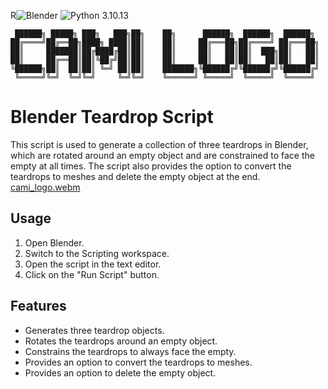 R![Blender](https://img.shields.io/badge/Blender-orange)
![Python 3.10.13](https://img.shields.io/badge/Python-3.10.13-blue)
```
 ██████╗ █████╗ ███╗   ███╗██╗    ██╗      ██████╗  ██████╗  ██████╗ 
██╔════╝██╔══██╗████╗ ████║██║    ██║     ██╔═══██╗██╔════╝ ██╔═══██╗
██║     ███████║██╔████╔██║██║    ██║     ██║   ██║██║  ███╗██║   ██║
██║     ██╔══██║██║╚██╔╝██║██║    ██║     ██║   ██║██║   ██║██║   ██║
╚██████╗██║  ██║██║ ╚═╝ ██║██║    ███████╗╚██████╔╝╚██████╔╝╚██████╔╝
 ╚═════╝╚═╝  ╚═╝╚═╝     ╚═╝╚═╝    ╚══════╝ ╚═════╝  ╚═════╝  ╚═════╝ 
```
# Blender Teardrop Script

This script is used to generate a collection of three teardrops in Blender, which are rotated around an empty object and are constrained to face the empty at all times. The script also provides the option to convert the teardrops to meshes and delete the empty object at the end.
[cami_logo.webm](https://github.com/SECRET-GUEST/animation/assets/92639080/5ab92f99-83b4-4c8a-97e8-2261c044d868)

## Usage

1. Open Blender.
2. Switch to the Scripting workspace.
3. Open the script in the text editor.
4. Click on the "Run Script" button.

## Features

- Generates three teardrop objects.
- Rotates the teardrops around an empty object.
- Constrains the teardrops to always face the empty.
- Provides an option to convert the teardrops to meshes.
- Provides an option to delete the empty object.
